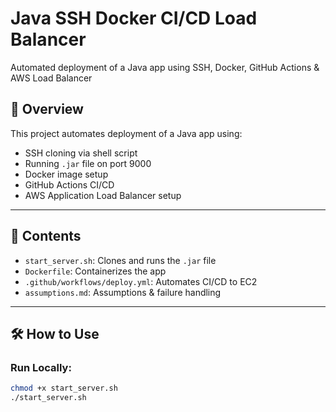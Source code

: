 # Java SSH Docker CI/CD Load Balancer
Automated deployment of a Java app using SSH, Docker, GitHub Actions &amp; AWS Load Balancer
## 🚀 Overview

This project automates deployment of a Java app using:
- SSH cloning via shell script
- Running `.jar` file on port 9000
- Docker image setup
- GitHub Actions CI/CD
- AWS Application Load Balancer setup

---

## 📂 Contents

- `start_server.sh`: Clones and runs the `.jar` file
- `Dockerfile`: Containerizes the app
- `.github/workflows/deploy.yml`: Automates CI/CD to EC2
- `assumptions.md`: Assumptions & failure handling

---

## 🛠️ How to Use

### Run Locally:
```bash
chmod +x start_server.sh
./start_server.sh

